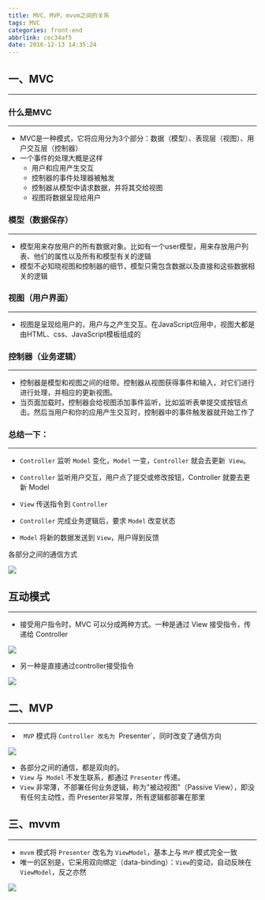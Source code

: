 ```yaml
---
title: MVC、MVP、mvvm之间的关系
tags: MVC
categories: front-end
abbrlink: cec34af5
date: 2016-12-13 14:35:24
---
```


## 一、MVC
---


### 什么是MVC
---

- MVC是一种模式，它将应用分为3个部分：数据（模型）、表现层（视图）、用户交互层（控制器）
- 一个事件的处理大概是这样
  - 用户和应用产生交互
  - 控制器的事件处理器被触发
  - 控制器从模型中请求数据，并将其交给视图
  - 视图将数据呈现给用户

<!--more-->
  
### 模型（数据保存）
---

- 模型用来存放用户的所有数据对象。比如有一个user模型，用来存放用户列表、他们的属性以及所有和模型有关的逻辑
- 模型不必知晓视图和控制器的细节，模型只需包含数据以及直接和这些数据相关的逻辑

### 视图（用户界面）
---

- 视图是呈现给用户的，用户与之产生交互。在JavaScript应用中，视图大都是由HTML、css、JavaScript模板组成的

### 控制器（业务逻辑）
---

- 控制器是模型和视图之间的纽带。控制器从视图获得事件和输入，对它们进行进行处理，并相应的更新视图。
- 当页面加载时，控制器会给视图添加事件监听，比如监听表单提交或按钮点击。然后当用户和你的应用产生交互时，控制器中的事件触发器就开始工作了



### 总结一下：
---

- `Controller` 监听 `Model` 变化，`Model` 一变，`Controller` 就会去更新` View`。
- `Controller` 监听用户交互，用户点了提交或修改按钮，Controller 就要去更新 Model

- `View` 传送指令到 `Controller`
- `Controller` 完成业务逻辑后，要求 `Model` 改变状态
- `Model` 将新的数据发送到 `View`，用户得到反馈

各部分之间的通信方式

![](http://image.beekka.com/blog/2015/bg2015020105.png)

## 互动模式
---

- 接受用户指令时，MVC 可以分成两种方式。一种是通过 View 接受指令，传递给 Controller

![](http://image.beekka.com/blog/2015/bg2015020106.png)

- 另一种是直接通过controller接受指令

![](http://image.beekka.com/blog/2015/bg2015020107.png)


## 二、MVP
---

- ` MVP` 模式将 `Controller 改名为 `Presenter`，同时改变了通信方向

![](http://image.beekka.com/blog/2015/bg2015020109.png)

- 各部分之间的通信，都是双向的。
- `View` 与` Model` 不发生联系，都通过 `Presenter` 传递。
- `View` 非常薄，不部署任何业务逻辑，称为"被动视图"（Passive View），即没有任何主动性，而 Presenter非常厚，所有逻辑都部署在那里

## 三、mvvm
---

- `mvvm` 模式将 `Presenter` 改名为 `ViewModel`，基本上与 `MVP` 模式完全一致
- 唯一的区别是，它采用双向绑定（data-binding）：`View`的变动，自动反映在 `ViewModel`，反之亦然

![](http://image.beekka.com/blog/2015/bg2015020110.png)

